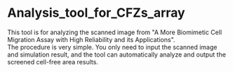 # Analysis_tool_for_CFZs_array
This tool is for analyzing the scanned image from "A More Biomimetic Cell Migration Assay with High Reliability and its Applications".  
The procedure is very simple. You only need to input the scanned image and simulation result, and the tool can automatically analyze and output the screened cell-free area results.
